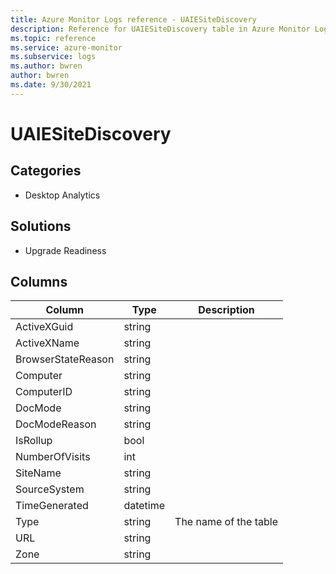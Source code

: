 ```yaml
---
title: Azure Monitor Logs reference - UAIESiteDiscovery
description: Reference for UAIESiteDiscovery table in Azure Monitor Logs.
ms.topic: reference
ms.service: azure-monitor
ms.subservice: logs
ms.author: bwren
author: bwren
ms.date: 9/30/2021
---
```


# UAIESiteDiscovery

 

## Categories

- Desktop Analytics
## Solutions

- Upgrade Readiness




## Columns

| Column | Type | Description |
| --- | --- | --- |
| ActiveXGuid | string |  |
| ActiveXName | string |  |
| BrowserStateReason | string |  |
| Computer | string |  |
| ComputerID | string |  |
| DocMode | string |  |
| DocModeReason | string |  |
| IsRollup | bool |  |
| NumberOfVisits | int |  |
| SiteName | string |  |
| SourceSystem | string |  |
| TimeGenerated | datetime |  |
| Type | string | The name of the table |
| URL | string |  |
| Zone | string |  |
